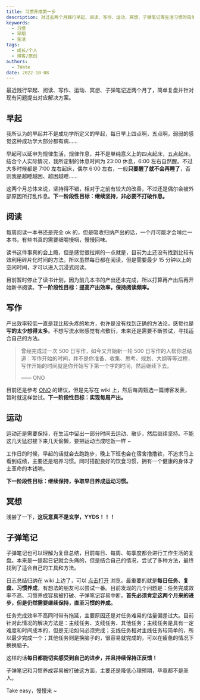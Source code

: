 ```yaml
---
title: 习惯养成第一步
description: 对过去两个月践行早起、阅读、写作、运动、冥想、子弹笔记等生活习惯的简单复盘和对现有问题的解决方案提出的总结。
keywords:
  - 习惯
  - 早期
  - 生活
tags:
  - 成长/个人
  - 博客/原创
authors:
  - 7Wate
date: 2022-10-08
---
```


最近践行早起、阅读、写作、运动、冥想、子弹笔记近两个月了，简单复盘并针对现有问题提出对应解决方案。

## 早起

我所认为的早起并不是成功学所定义的早起，每日早上四点啊，五点啊，弱弱的感觉这种成功学大部分都有病……

早起可以延申为规律生活，规律作息，并不是单纯意义上的四点起床，五点起床。结合个人实际情况，我所定制的休息时间为 23:00 休息，6:00 左右自然醒。不过大多时候都是 7:00 左右起床，偶尔 6:00 左右，一般**只要醒了就不会再睡了**，否则我是越睡越困、越困越睡……

这两个月总体来说，坚持得不错，相对于之前有较大的改善，不过还是偶尔会被外部原因所打乱作息。**下一阶段性目标：继续坚持，非必要不打破作息。**

## 阅读

每周阅读一本书还是完全 ok 的，但是吸收归纳产出的话，一个月可能才会啃烂一本书，有些书真的需要细嚼慢咽，慢慢回味。

读书这件事真的会上瘾，但是感觉很拉闸的一点就是，目前为止还没有找到比较有效利用碎片化时间的方法。所以虽然每日都在阅读，但是需要最少 15 分钟以上的空闲时间，才可以进入沉浸式阅读。

目前暂时停止了读书计划，因为前几本书的产出还未完成，所以打算再产出后再开始新书阅读。**下一阶段性目标：提高产出效率，保持阅读频率。**

## 写作

产出效率较低一直是我比较头疼的地方，也许是没有找到正确的方法论，感觉也是**写的太少想得太多**。不想写流水账感觉有点敷衍，未来还是需要不断尝试，寻找适合自己的方法。

> 曾经完成过一次 500 日写作，如今又开始新一轮 500 日写作的人帮你总结道：写作开始的时间，并不是你准备、收集、思考、规划、大纲等等过程，写作开始的时间就是你开始写下第一个字的时间，然后继续下去。
> 
> —— ONO

目前还是参考 [ONO](https://onojyun.com/) 的建议，但是先写在 wiki 上，然后每周甄选一篇博客发表，暂时就这样尝试。**下一阶段性目标：实现每周产出。**

## 运动

运动还是需要保持，在生活中留出一部分时间去运动、散步，然后继续坚持。不能这几天猛怼接下来几天偷懒，要把运动当成吃饭一样 ~

工作日的时候，早起的话就会去跑跑步，晚上下班也会在宿舍撸撸铁，不追求马上看到成绩，主要还是培养习惯。同时搭配良好的饮食习惯，拥有一个健康的身体才士革命的本钱呐。

**下一阶段性目标：继续保持，争取早日养成运动习惯。**

## 冥想

浅尝了一下，**这玩意真不是玄学，YYDS！！！**

## 子弹笔记

子弹笔记也可以理解为复盘总结，目前每日、每周、每季度都会进行工作生活的复盘。本来是一提起日记就会头痛的，但是结合自己的情况，尝试了多种方法，最终找到了适合自己的工具和方法。

日志总结归纳在 wiki 上边了，可以 [点击打开](https://wiki.7wate.com/journal) 浏览。最重要的就是**每日任务、复盘、习惯养成**，有想法的朋友可以尝试一番。目前发现的几个问题是：任务完成效率不高、习惯养成容易被打破、子弹笔记容易中断。**首先必须肯定这两个月来的进步，但是仍然需要继续保持，直至习惯的养成。**

任务完成效率不高同时带有拖延，主要原因还是对任务难易的估量偏差过大。目前针对此情况的解决方法是：主线任务、支线任务、其他任务；主线任务是具有一定难度和时间成本的，但是无论如何必须完成；支线任务相对主线任务较简单的，所以最少完成一个；其他任务则是换脑子的，很容易就完成的，可以在疲惫的情况下换换脑子。

这样的话**每日都能切实感受到自己的进步，并且持续保持正反馈！**

子弹笔记和习惯养成容易被打破这方面，主要还是降低心理预期，毕竟都不是圣人。

Take easy，慢慢来 ~
